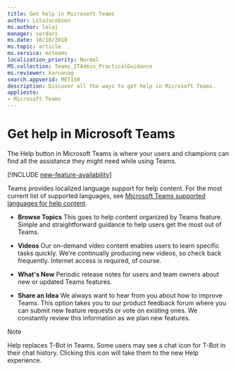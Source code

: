 ```yaml
---
title: Get help in Microsoft Teams
author: LolaJacobsen
ms.author: lolaj
manager: serdars
ms.date: 10/10/2018
ms.topic: article
ms.service: msteams
localization_priority: Normal
MS.collection: Teams_ITAdmin_PracticalGuidance
ms.reviewer: karuanag
search.appverid: MET150
description: Discover all the ways to get help in Microsoft Teams.
appliesto: 
- Microsoft Teams
---
```


Get help in Microsoft Teams
============================================

The Help button in Microsoft Teams is where your users and champions can find all the assistance they might need while using Teams.

[!INCLUDE [new-feature-availability](includes/new-feature-availability.md)]

Teams provides localized language support for help content. For the most current list of supported languages, see [Microsoft Teams supported languages for help content](https://support.office.com/article/Microsoft-Teams-supported-languages-for-help-content-9c71d10a-0c5c-49d4-b6d7-0c58cdfdf4cf).

 - **Browse Topics**
   This goes to help content organized by Teams feature. Simple and straightforward guidance to help users get the most out of Teams. 

 - **Videos**
   Our on-demand video content enables users to learn specific tasks quickly. We're continually producing new videos, so check back frequently. Internet access is required, of course. 

 - **What's New**
   Periodic release notes for users and team owners about new or updated Teams features.

 - **Share an Idea**
   We always want to hear from you about how to improve Teams. This option takes you to our product feedback forum where you can submit new feature requests or vote on existing ones. We constantly review this information as we plan new features. 

> [!NOTE]
> Help replaces T-Bot in Teams. Some users may see a chat icon for T-Bot in their chat history. Clicking this icon will take them to the new Help experience. 

